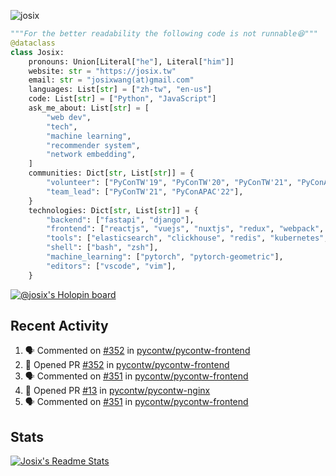 ![josix](https://komarev.com/ghpvc/?username=josix)
```python
"""For the better readability the following code is not runnable😆"""
@dataclass
class Josix:
    pronouns: Union[Literal["he"], Literal["him"]]
    website: str = "https://josix.tw"
    email: str = "josixwang(at)gmail.com"
    languages: List[str] = ["zh-tw", "en-us"]
    code: List[str] = ["Python", "JavaScript"]
    ask_me_about: List[str] = [
        "web dev",
        "tech",
        "machine learning",
        "recommender system",
        "network embedding",
    ]
    communities: Dict[str, List[str]] = {
        "volunteer": ["PyConTW'19", "PyConTW'20", "PyConTW'21", "PyConAPAC'22"],
        "team_lead": ["PyConTW'21", "PyConAPAC'22"],
    }
    technologies: Dict[str, List[str]] = {
        "backend": ["fastapi", "django"],
        "frontend": ["reactjs", "vuejs", "nuxtjs", "redux", "webpack", "tailwindcss"],
        "tools": ["elasticsearch", "clickhouse", "redis", "kubernetes", "docker"],
        "shell": ["bash", "zsh"],
        "machine_learning": ["pytorch", "pytorch-geometric"],
        "editors": ["vscode", "vim"],
    }
```
[![@josix's Holopin board](https://holopin.io/api/user/board?user=josix)](https://holopin.io/@josix)

## Recent Activity
<!--START_SECTION:activity-->
1. 🗣 Commented on [#352](https://github.com/pycontw/pycontw-frontend/issues/352) in [pycontw/pycontw-frontend](https://github.com/pycontw/pycontw-frontend)
2. 💪 Opened PR [#352](https://github.com/pycontw/pycontw-frontend/pull/352) in [pycontw/pycontw-frontend](https://github.com/pycontw/pycontw-frontend)
3. 🗣 Commented on [#351](https://github.com/pycontw/pycontw-frontend/issues/351) in [pycontw/pycontw-frontend](https://github.com/pycontw/pycontw-frontend)
4. 💪 Opened PR [#13](https://github.com/pycontw/pycontw-nginx/pull/13) in [pycontw/pycontw-nginx](https://github.com/pycontw/pycontw-nginx)
5. 🗣 Commented on [#351](https://github.com/pycontw/pycontw-frontend/issues/351) in [pycontw/pycontw-frontend](https://github.com/pycontw/pycontw-frontend)
<!--END_SECTION:activity-->



## Stats
[![Josix's Readme Stats](https://github-readme-stats.vercel.app/api?username=josix&show_icons=true&theme=default&count_private=true&card_width=400)](https://github.com/anuraghazra/github-readme-stats)
